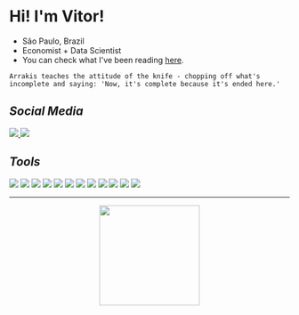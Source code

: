 # Hi! I'm Vitor!

<!--
# About Me
-->

- São Paulo, Brazil
- Economist + Data Scientist
- You can check what I've been reading [here](https://github.com/baldoinov/text-books).

```
Arrakis teaches the attitude of the knife - chopping off what's incomplete and saying: 'Now, it's complete because it's ended here.'
```



## _Social Media_

<p>
  <a href="mailto:vdbaldoino@gmail.com?subject=Olá%20Vitor">
    <img src="https://img.shields.io/badge/gmail-%23D14836.svg?&style=for-the-badge&logo=gmail&logoColor=white"/>
  </a>
  <a href="https://www.linkedin.com/in/vitorbaldoino/">
    <img src="https://img.shields.io/badge/linkedin-%230077B5.svg?&style=for-the-badge&logo=linkedin&logoColor=white" />
  </a>
</p>


## _Tools_

![](https://img.shields.io/badge/Editor-VS_Code-informational?style=for-the-badge&logo=visual-studio-code&logoColor=white&color=164678)
![](https://img.shields.io/badge/Editor-Jupyter-informational?style=for-the-badge&logo=Jupyter&logoColor=white&color=164678)
![](https://img.shields.io/badge/Code-Python-informational?style=for-the-badge&logo=python&logoColor=white&color=164678)
![](https://img.shields.io/badge/Tools-pandas-informational?style=for-the-badge&logo=pandas&logoColor=white&color=164678)
![](https://img.shields.io/badge/Tools-Tableau-informational?style=for-the-badge&logo=Tableau&logoColor=white&color=164678)
![](https://img.shields.io/badge/Tools-Microsoft_Office-informational?style=for-the-badge&logo=Microsoft-Office&logoColor=white&color=164678)
![](https://img.shields.io/badge/Tools-Microsoft_Excel-informational?style=for-the-badge&logo=Microsoft-Excel&logoColor=white&color=164678)
![](https://img.shields.io/badge/Tools-Microsoft_Power_Point-informational?style=for-the-badge&logo=Microsoft-PowerPoint&logoColor=white&color=164678)
![](https://img.shields.io/badge/Tools-Microsoft_Word-informational?style=for-the-badge&logo=Microsoft-Word&logoColor=white&color=164678)
![](https://img.shields.io/badge/Tools-PostgreSQL-informational?style=for-the-badge&logo=postgresql&logoColor=white&color=164678)
![](https://img.shields.io/badge/Tools-MySQL-informational?style=for-the-badge&logo=mysql&logoColor=white&color=164678)
![](https://img.shields.io/badge/Tools-Git-informational?style=for-the-badge&logo=git&logoColor=white&color=164678)

***

<div align="center">
  <a href="https://github.com/baldoinov">
  <img height="180em" src="https://github-readme-stats.vercel.app/api/top-langs/?username=baldoinov&layout=compact&langs_count=7&theme=default"/>
</div>

<!--

![](https://img.shields.io/badge/Tools-Power_BI-informational?style=flat&logo=Power-BI&logoColor=white&color=6aa6f8)
<img height="180em" src="https://github-readme-stats.vercel.app/api?username=baldoinov&show_icons=true&theme=default&include_all_commits=true&count_private=true"/>
-->
